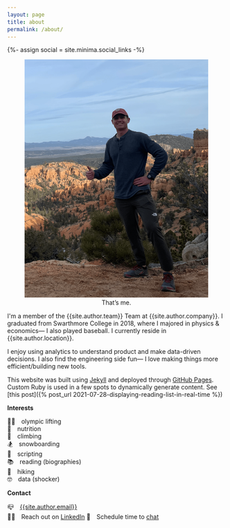 ```yaml
---
layout: page
title: about
permalink: /about/
---
```


{%- assign social = site.minima.social_links -%}

<figure class="about-picture"><img src="/assets/media/golden_wall.png" alt="" title="Matt Palmer">
<figcaption><center>That’s me.</center></figcaption></figure>

I'm a member of the {{site.author.team}} Team at {{site.author.company}}. I graduated from Swarthmore College in 2018, where I majored in physics & economics— I also played baseball. I currently reside in {{site.author.location}}.

I enjoy using analytics to understand product and make data-driven decisions. I also find the engineering side fun— I love making things more efficient/building new tools.

This website was built using [Jekyll](https://jekyllrb.com/) and deployed through [GitHub Pages](https://pages.github.com/). Custom Ruby is used in a few spots to dynamically generate content. See [this post]({% post_url 2021-07-28-displaying-reading-list-in-real-time %})

**Interests**

🏋️‍♀️&emsp;olympic lifting \
🥙&emsp;nutrition \
🧗&emsp;climbing \
🏂&emsp;snowboarding \
👾&emsp;scripting \
📚&emsp;reading (biographies) \
🥾&emsp;hiking \
🤓&emsp;data (shocker)

**Contact**

📪&emsp;[{{site.author.email}}](mailto:{{site.author.email}})\
👨‍💼&emsp;Reach out on [LinkedIn](https://www.linkedin.com/in/{{social.linkedin}})
📆&emsp;Schedule time to [chat](https://calendly.com/matt-pal/30min)
